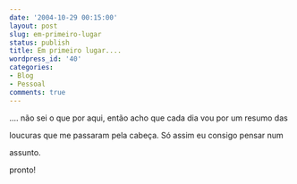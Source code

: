 ```yaml
---
date: '2004-10-29 00:15:00'
layout: post
slug: em-primeiro-lugar
status: publish
title: Em primeiro lugar....
wordpress_id: '40'
categories:
- Blog
- Pessoal
comments: true
---
```


.... não sei o que por aqui, então acho que cada dia vou por um resumo das

loucuras que me passaram pela cabeça. Só assim eu consigo pensar num

assunto.

pronto!
